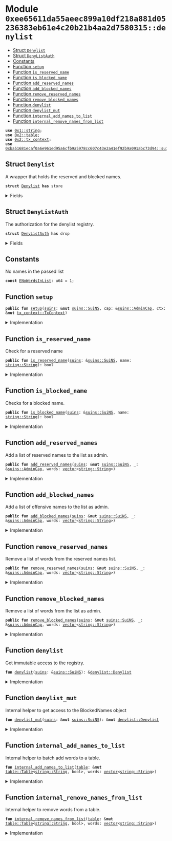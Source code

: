 
<a name="0xee65611da55aeec899a10df218a881d05236383eb61e4c20b21b4aa2d7580315_denylist"></a>

# Module `0xee65611da55aeec899a10df218a881d05236383eb61e4c20b21b4aa2d7580315::denylist`



-  [Struct `Denylist`](#0xee65611da55aeec899a10df218a881d05236383eb61e4c20b21b4aa2d7580315_denylist_Denylist)
-  [Struct `DenyListAuth`](#0xee65611da55aeec899a10df218a881d05236383eb61e4c20b21b4aa2d7580315_denylist_DenyListAuth)
-  [Constants](#@Constants_0)
-  [Function `setup`](#0xee65611da55aeec899a10df218a881d05236383eb61e4c20b21b4aa2d7580315_denylist_setup)
-  [Function `is_reserved_name`](#0xee65611da55aeec899a10df218a881d05236383eb61e4c20b21b4aa2d7580315_denylist_is_reserved_name)
-  [Function `is_blocked_name`](#0xee65611da55aeec899a10df218a881d05236383eb61e4c20b21b4aa2d7580315_denylist_is_blocked_name)
-  [Function `add_reserved_names`](#0xee65611da55aeec899a10df218a881d05236383eb61e4c20b21b4aa2d7580315_denylist_add_reserved_names)
-  [Function `add_blocked_names`](#0xee65611da55aeec899a10df218a881d05236383eb61e4c20b21b4aa2d7580315_denylist_add_blocked_names)
-  [Function `remove_reserved_names`](#0xee65611da55aeec899a10df218a881d05236383eb61e4c20b21b4aa2d7580315_denylist_remove_reserved_names)
-  [Function `remove_blocked_names`](#0xee65611da55aeec899a10df218a881d05236383eb61e4c20b21b4aa2d7580315_denylist_remove_blocked_names)
-  [Function `denylist`](#0xee65611da55aeec899a10df218a881d05236383eb61e4c20b21b4aa2d7580315_denylist_denylist)
-  [Function `denylist_mut`](#0xee65611da55aeec899a10df218a881d05236383eb61e4c20b21b4aa2d7580315_denylist_denylist_mut)
-  [Function `internal_add_names_to_list`](#0xee65611da55aeec899a10df218a881d05236383eb61e4c20b21b4aa2d7580315_denylist_internal_add_names_to_list)
-  [Function `internal_remove_names_from_list`](#0xee65611da55aeec899a10df218a881d05236383eb61e4c20b21b4aa2d7580315_denylist_internal_remove_names_from_list)


<pre><code><b>use</b> <a href="dependencies/move-stdlib/string.md#0x1_string">0x1::string</a>;
<b>use</b> <a href="dependencies/sui-framework/table.md#0x2_table">0x2::table</a>;
<b>use</b> <a href="dependencies/sui-framework/tx_context.md#0x2_tx_context">0x2::tx_context</a>;
<b>use</b> <a href="dependencies/suins/suins.md#0xba51681ecaf0a6e961ed95a6cfb9a5978cc607c43e2a41ef92b9a091abc73d94_suins">0xba51681ecaf0a6e961ed95a6cfb9a5978cc607c43e2a41ef92b9a091abc73d94::suins</a>;
</code></pre>



<a name="0xee65611da55aeec899a10df218a881d05236383eb61e4c20b21b4aa2d7580315_denylist_Denylist"></a>

## Struct `Denylist`

A wrapper that holds the reserved and blocked names.


<pre><code><b>struct</b> <a href="denylist.md#0xee65611da55aeec899a10df218a881d05236383eb61e4c20b21b4aa2d7580315_denylist_Denylist">Denylist</a> <b>has</b> store
</code></pre>



<details>
<summary>Fields</summary>


<dl>
<dt>
<code>reserved: <a href="dependencies/sui-framework/table.md#0x2_table_Table">table::Table</a>&lt;<a href="dependencies/move-stdlib/string.md#0x1_string_String">string::String</a>, bool&gt;</code>
</dt>
<dd>

</dd>
<dt>
<code>blocked: <a href="dependencies/sui-framework/table.md#0x2_table_Table">table::Table</a>&lt;<a href="dependencies/move-stdlib/string.md#0x1_string_String">string::String</a>, bool&gt;</code>
</dt>
<dd>

</dd>
</dl>


</details>

<a name="0xee65611da55aeec899a10df218a881d05236383eb61e4c20b21b4aa2d7580315_denylist_DenyListAuth"></a>

## Struct `DenyListAuth`

The authorization for the denylist registry.


<pre><code><b>struct</b> <a href="denylist.md#0xee65611da55aeec899a10df218a881d05236383eb61e4c20b21b4aa2d7580315_denylist_DenyListAuth">DenyListAuth</a> <b>has</b> drop
</code></pre>



<details>
<summary>Fields</summary>


<dl>
<dt>
<code>dummy_field: bool</code>
</dt>
<dd>

</dd>
</dl>


</details>

<a name="@Constants_0"></a>

## Constants


<a name="0xee65611da55aeec899a10df218a881d05236383eb61e4c20b21b4aa2d7580315_denylist_ENoWordsInList"></a>

No names in the passed list


<pre><code><b>const</b> <a href="denylist.md#0xee65611da55aeec899a10df218a881d05236383eb61e4c20b21b4aa2d7580315_denylist_ENoWordsInList">ENoWordsInList</a>: u64 = 1;
</code></pre>



<a name="0xee65611da55aeec899a10df218a881d05236383eb61e4c20b21b4aa2d7580315_denylist_setup"></a>

## Function `setup`



<pre><code><b>public</b> <b>fun</b> <a href="denylist.md#0xee65611da55aeec899a10df218a881d05236383eb61e4c20b21b4aa2d7580315_denylist_setup">setup</a>(<a href="dependencies/suins/suins.md#0xba51681ecaf0a6e961ed95a6cfb9a5978cc607c43e2a41ef92b9a091abc73d94_suins">suins</a>: &<b>mut</b> <a href="dependencies/suins/suins.md#0xba51681ecaf0a6e961ed95a6cfb9a5978cc607c43e2a41ef92b9a091abc73d94_suins_SuiNS">suins::SuiNS</a>, cap: &<a href="dependencies/suins/suins.md#0xba51681ecaf0a6e961ed95a6cfb9a5978cc607c43e2a41ef92b9a091abc73d94_suins_AdminCap">suins::AdminCap</a>, ctx: &<b>mut</b> <a href="dependencies/sui-framework/tx_context.md#0x2_tx_context_TxContext">tx_context::TxContext</a>)
</code></pre>



<details>
<summary>Implementation</summary>


<pre><code><b>public</b> <b>fun</b> <a href="denylist.md#0xee65611da55aeec899a10df218a881d05236383eb61e4c20b21b4aa2d7580315_denylist_setup">setup</a>(<a href="dependencies/suins/suins.md#0xba51681ecaf0a6e961ed95a6cfb9a5978cc607c43e2a41ef92b9a091abc73d94_suins">suins</a>: &<b>mut</b> SuiNS, cap: &AdminCap, ctx: &<b>mut</b> TxContext) {
    <a href="dependencies/suins/suins.md#0xba51681ecaf0a6e961ed95a6cfb9a5978cc607c43e2a41ef92b9a091abc73d94_suins_add_registry">suins::add_registry</a>(cap, <a href="dependencies/suins/suins.md#0xba51681ecaf0a6e961ed95a6cfb9a5978cc607c43e2a41ef92b9a091abc73d94_suins">suins</a>, <a href="denylist.md#0xee65611da55aeec899a10df218a881d05236383eb61e4c20b21b4aa2d7580315_denylist_Denylist">Denylist</a> {
        reserved: <a href="dependencies/sui-framework/table.md#0x2_table_new">table::new</a>(ctx),
        blocked: <a href="dependencies/sui-framework/table.md#0x2_table_new">table::new</a>(ctx)
    });
}
</code></pre>



</details>

<a name="0xee65611da55aeec899a10df218a881d05236383eb61e4c20b21b4aa2d7580315_denylist_is_reserved_name"></a>

## Function `is_reserved_name`

Check for a reserved name


<pre><code><b>public</b> <b>fun</b> <a href="denylist.md#0xee65611da55aeec899a10df218a881d05236383eb61e4c20b21b4aa2d7580315_denylist_is_reserved_name">is_reserved_name</a>(<a href="dependencies/suins/suins.md#0xba51681ecaf0a6e961ed95a6cfb9a5978cc607c43e2a41ef92b9a091abc73d94_suins">suins</a>: &<a href="dependencies/suins/suins.md#0xba51681ecaf0a6e961ed95a6cfb9a5978cc607c43e2a41ef92b9a091abc73d94_suins_SuiNS">suins::SuiNS</a>, name: <a href="dependencies/move-stdlib/string.md#0x1_string_String">string::String</a>): bool
</code></pre>



<details>
<summary>Implementation</summary>


<pre><code><b>public</b> <b>fun</b> <a href="denylist.md#0xee65611da55aeec899a10df218a881d05236383eb61e4c20b21b4aa2d7580315_denylist_is_reserved_name">is_reserved_name</a>(<a href="dependencies/suins/suins.md#0xba51681ecaf0a6e961ed95a6cfb9a5978cc607c43e2a41ef92b9a091abc73d94_suins">suins</a>: &SuiNS, name: String): bool {
    <a href="denylist.md#0xee65611da55aeec899a10df218a881d05236383eb61e4c20b21b4aa2d7580315_denylist">denylist</a>(<a href="dependencies/suins/suins.md#0xba51681ecaf0a6e961ed95a6cfb9a5978cc607c43e2a41ef92b9a091abc73d94_suins">suins</a>).reserved.contains(name)
}
</code></pre>



</details>

<a name="0xee65611da55aeec899a10df218a881d05236383eb61e4c20b21b4aa2d7580315_denylist_is_blocked_name"></a>

## Function `is_blocked_name`

Checks for a blocked name.


<pre><code><b>public</b> <b>fun</b> <a href="denylist.md#0xee65611da55aeec899a10df218a881d05236383eb61e4c20b21b4aa2d7580315_denylist_is_blocked_name">is_blocked_name</a>(<a href="dependencies/suins/suins.md#0xba51681ecaf0a6e961ed95a6cfb9a5978cc607c43e2a41ef92b9a091abc73d94_suins">suins</a>: &<a href="dependencies/suins/suins.md#0xba51681ecaf0a6e961ed95a6cfb9a5978cc607c43e2a41ef92b9a091abc73d94_suins_SuiNS">suins::SuiNS</a>, name: <a href="dependencies/move-stdlib/string.md#0x1_string_String">string::String</a>): bool
</code></pre>



<details>
<summary>Implementation</summary>


<pre><code><b>public</b> <b>fun</b> <a href="denylist.md#0xee65611da55aeec899a10df218a881d05236383eb61e4c20b21b4aa2d7580315_denylist_is_blocked_name">is_blocked_name</a>(<a href="dependencies/suins/suins.md#0xba51681ecaf0a6e961ed95a6cfb9a5978cc607c43e2a41ef92b9a091abc73d94_suins">suins</a>: &SuiNS, name: String): bool {
    <a href="denylist.md#0xee65611da55aeec899a10df218a881d05236383eb61e4c20b21b4aa2d7580315_denylist">denylist</a>(<a href="dependencies/suins/suins.md#0xba51681ecaf0a6e961ed95a6cfb9a5978cc607c43e2a41ef92b9a091abc73d94_suins">suins</a>).blocked.contains(name)
}
</code></pre>



</details>

<a name="0xee65611da55aeec899a10df218a881d05236383eb61e4c20b21b4aa2d7580315_denylist_add_reserved_names"></a>

## Function `add_reserved_names`

Add a list of reserved names to the list as admin.


<pre><code><b>public</b> <b>fun</b> <a href="denylist.md#0xee65611da55aeec899a10df218a881d05236383eb61e4c20b21b4aa2d7580315_denylist_add_reserved_names">add_reserved_names</a>(<a href="dependencies/suins/suins.md#0xba51681ecaf0a6e961ed95a6cfb9a5978cc607c43e2a41ef92b9a091abc73d94_suins">suins</a>: &<b>mut</b> <a href="dependencies/suins/suins.md#0xba51681ecaf0a6e961ed95a6cfb9a5978cc607c43e2a41ef92b9a091abc73d94_suins_SuiNS">suins::SuiNS</a>, _: &<a href="dependencies/suins/suins.md#0xba51681ecaf0a6e961ed95a6cfb9a5978cc607c43e2a41ef92b9a091abc73d94_suins_AdminCap">suins::AdminCap</a>, words: <a href="dependencies/move-stdlib/vector.md#0x1_vector">vector</a>&lt;<a href="dependencies/move-stdlib/string.md#0x1_string_String">string::String</a>&gt;)
</code></pre>



<details>
<summary>Implementation</summary>


<pre><code><b>public</b> <b>fun</b> <a href="denylist.md#0xee65611da55aeec899a10df218a881d05236383eb61e4c20b21b4aa2d7580315_denylist_add_reserved_names">add_reserved_names</a>(<a href="dependencies/suins/suins.md#0xba51681ecaf0a6e961ed95a6cfb9a5978cc607c43e2a41ef92b9a091abc73d94_suins">suins</a>: &<b>mut</b> SuiNS, _: &AdminCap, words: <a href="dependencies/move-stdlib/vector.md#0x1_vector">vector</a>&lt;String&gt;) {
    <a href="denylist.md#0xee65611da55aeec899a10df218a881d05236383eb61e4c20b21b4aa2d7580315_denylist_internal_add_names_to_list">internal_add_names_to_list</a>(&<b>mut</b> <a href="denylist.md#0xee65611da55aeec899a10df218a881d05236383eb61e4c20b21b4aa2d7580315_denylist_denylist_mut">denylist_mut</a>(<a href="dependencies/suins/suins.md#0xba51681ecaf0a6e961ed95a6cfb9a5978cc607c43e2a41ef92b9a091abc73d94_suins">suins</a>).reserved, words);
}
</code></pre>



</details>

<a name="0xee65611da55aeec899a10df218a881d05236383eb61e4c20b21b4aa2d7580315_denylist_add_blocked_names"></a>

## Function `add_blocked_names`

Add a list of offensive names to the list as admin.


<pre><code><b>public</b> <b>fun</b> <a href="denylist.md#0xee65611da55aeec899a10df218a881d05236383eb61e4c20b21b4aa2d7580315_denylist_add_blocked_names">add_blocked_names</a>(<a href="dependencies/suins/suins.md#0xba51681ecaf0a6e961ed95a6cfb9a5978cc607c43e2a41ef92b9a091abc73d94_suins">suins</a>: &<b>mut</b> <a href="dependencies/suins/suins.md#0xba51681ecaf0a6e961ed95a6cfb9a5978cc607c43e2a41ef92b9a091abc73d94_suins_SuiNS">suins::SuiNS</a>, _: &<a href="dependencies/suins/suins.md#0xba51681ecaf0a6e961ed95a6cfb9a5978cc607c43e2a41ef92b9a091abc73d94_suins_AdminCap">suins::AdminCap</a>, words: <a href="dependencies/move-stdlib/vector.md#0x1_vector">vector</a>&lt;<a href="dependencies/move-stdlib/string.md#0x1_string_String">string::String</a>&gt;)
</code></pre>



<details>
<summary>Implementation</summary>


<pre><code><b>public</b> <b>fun</b> <a href="denylist.md#0xee65611da55aeec899a10df218a881d05236383eb61e4c20b21b4aa2d7580315_denylist_add_blocked_names">add_blocked_names</a>(<a href="dependencies/suins/suins.md#0xba51681ecaf0a6e961ed95a6cfb9a5978cc607c43e2a41ef92b9a091abc73d94_suins">suins</a>: &<b>mut</b> SuiNS, _: &AdminCap, words: <a href="dependencies/move-stdlib/vector.md#0x1_vector">vector</a>&lt;String&gt;) {
    <a href="denylist.md#0xee65611da55aeec899a10df218a881d05236383eb61e4c20b21b4aa2d7580315_denylist_internal_add_names_to_list">internal_add_names_to_list</a>(&<b>mut</b> <a href="denylist.md#0xee65611da55aeec899a10df218a881d05236383eb61e4c20b21b4aa2d7580315_denylist_denylist_mut">denylist_mut</a>(<a href="dependencies/suins/suins.md#0xba51681ecaf0a6e961ed95a6cfb9a5978cc607c43e2a41ef92b9a091abc73d94_suins">suins</a>).blocked, words);
}
</code></pre>



</details>

<a name="0xee65611da55aeec899a10df218a881d05236383eb61e4c20b21b4aa2d7580315_denylist_remove_reserved_names"></a>

## Function `remove_reserved_names`

Remove a list of words from the reserved names list.


<pre><code><b>public</b> <b>fun</b> <a href="denylist.md#0xee65611da55aeec899a10df218a881d05236383eb61e4c20b21b4aa2d7580315_denylist_remove_reserved_names">remove_reserved_names</a>(<a href="dependencies/suins/suins.md#0xba51681ecaf0a6e961ed95a6cfb9a5978cc607c43e2a41ef92b9a091abc73d94_suins">suins</a>: &<b>mut</b> <a href="dependencies/suins/suins.md#0xba51681ecaf0a6e961ed95a6cfb9a5978cc607c43e2a41ef92b9a091abc73d94_suins_SuiNS">suins::SuiNS</a>, _: &<a href="dependencies/suins/suins.md#0xba51681ecaf0a6e961ed95a6cfb9a5978cc607c43e2a41ef92b9a091abc73d94_suins_AdminCap">suins::AdminCap</a>, words: <a href="dependencies/move-stdlib/vector.md#0x1_vector">vector</a>&lt;<a href="dependencies/move-stdlib/string.md#0x1_string_String">string::String</a>&gt;)
</code></pre>



<details>
<summary>Implementation</summary>


<pre><code><b>public</b> <b>fun</b> <a href="denylist.md#0xee65611da55aeec899a10df218a881d05236383eb61e4c20b21b4aa2d7580315_denylist_remove_reserved_names">remove_reserved_names</a>(<a href="dependencies/suins/suins.md#0xba51681ecaf0a6e961ed95a6cfb9a5978cc607c43e2a41ef92b9a091abc73d94_suins">suins</a>: &<b>mut</b> SuiNS, _: &AdminCap, words: <a href="dependencies/move-stdlib/vector.md#0x1_vector">vector</a>&lt;String&gt;) {
    <a href="denylist.md#0xee65611da55aeec899a10df218a881d05236383eb61e4c20b21b4aa2d7580315_denylist_internal_remove_names_from_list">internal_remove_names_from_list</a>(&<b>mut</b> <a href="denylist.md#0xee65611da55aeec899a10df218a881d05236383eb61e4c20b21b4aa2d7580315_denylist_denylist_mut">denylist_mut</a>(<a href="dependencies/suins/suins.md#0xba51681ecaf0a6e961ed95a6cfb9a5978cc607c43e2a41ef92b9a091abc73d94_suins">suins</a>).reserved, words);
}
</code></pre>



</details>

<a name="0xee65611da55aeec899a10df218a881d05236383eb61e4c20b21b4aa2d7580315_denylist_remove_blocked_names"></a>

## Function `remove_blocked_names`

Remove a list of words from the list as admin.


<pre><code><b>public</b> <b>fun</b> <a href="denylist.md#0xee65611da55aeec899a10df218a881d05236383eb61e4c20b21b4aa2d7580315_denylist_remove_blocked_names">remove_blocked_names</a>(<a href="dependencies/suins/suins.md#0xba51681ecaf0a6e961ed95a6cfb9a5978cc607c43e2a41ef92b9a091abc73d94_suins">suins</a>: &<b>mut</b> <a href="dependencies/suins/suins.md#0xba51681ecaf0a6e961ed95a6cfb9a5978cc607c43e2a41ef92b9a091abc73d94_suins_SuiNS">suins::SuiNS</a>, _: &<a href="dependencies/suins/suins.md#0xba51681ecaf0a6e961ed95a6cfb9a5978cc607c43e2a41ef92b9a091abc73d94_suins_AdminCap">suins::AdminCap</a>, words: <a href="dependencies/move-stdlib/vector.md#0x1_vector">vector</a>&lt;<a href="dependencies/move-stdlib/string.md#0x1_string_String">string::String</a>&gt;)
</code></pre>



<details>
<summary>Implementation</summary>


<pre><code><b>public</b> <b>fun</b> <a href="denylist.md#0xee65611da55aeec899a10df218a881d05236383eb61e4c20b21b4aa2d7580315_denylist_remove_blocked_names">remove_blocked_names</a>(<a href="dependencies/suins/suins.md#0xba51681ecaf0a6e961ed95a6cfb9a5978cc607c43e2a41ef92b9a091abc73d94_suins">suins</a>: &<b>mut</b> SuiNS, _: &AdminCap, words: <a href="dependencies/move-stdlib/vector.md#0x1_vector">vector</a>&lt;String&gt;) {
    <a href="denylist.md#0xee65611da55aeec899a10df218a881d05236383eb61e4c20b21b4aa2d7580315_denylist_internal_remove_names_from_list">internal_remove_names_from_list</a>(&<b>mut</b> <a href="denylist.md#0xee65611da55aeec899a10df218a881d05236383eb61e4c20b21b4aa2d7580315_denylist_denylist_mut">denylist_mut</a>(<a href="dependencies/suins/suins.md#0xba51681ecaf0a6e961ed95a6cfb9a5978cc607c43e2a41ef92b9a091abc73d94_suins">suins</a>).blocked, words);
}
</code></pre>



</details>

<a name="0xee65611da55aeec899a10df218a881d05236383eb61e4c20b21b4aa2d7580315_denylist_denylist"></a>

## Function `denylist`

Get immutable access to the registry.


<pre><code><b>fun</b> <a href="denylist.md#0xee65611da55aeec899a10df218a881d05236383eb61e4c20b21b4aa2d7580315_denylist">denylist</a>(<a href="dependencies/suins/suins.md#0xba51681ecaf0a6e961ed95a6cfb9a5978cc607c43e2a41ef92b9a091abc73d94_suins">suins</a>: &<a href="dependencies/suins/suins.md#0xba51681ecaf0a6e961ed95a6cfb9a5978cc607c43e2a41ef92b9a091abc73d94_suins_SuiNS">suins::SuiNS</a>): &<a href="denylist.md#0xee65611da55aeec899a10df218a881d05236383eb61e4c20b21b4aa2d7580315_denylist_Denylist">denylist::Denylist</a>
</code></pre>



<details>
<summary>Implementation</summary>


<pre><code><b>fun</b> <a href="denylist.md#0xee65611da55aeec899a10df218a881d05236383eb61e4c20b21b4aa2d7580315_denylist">denylist</a>(<a href="dependencies/suins/suins.md#0xba51681ecaf0a6e961ed95a6cfb9a5978cc607c43e2a41ef92b9a091abc73d94_suins">suins</a>: &SuiNS): &<a href="denylist.md#0xee65611da55aeec899a10df218a881d05236383eb61e4c20b21b4aa2d7580315_denylist_Denylist">Denylist</a> {
    <a href="dependencies/suins/suins.md#0xba51681ecaf0a6e961ed95a6cfb9a5978cc607c43e2a41ef92b9a091abc73d94_suins">suins</a>.registry()
}
</code></pre>



</details>

<a name="0xee65611da55aeec899a10df218a881d05236383eb61e4c20b21b4aa2d7580315_denylist_denylist_mut"></a>

## Function `denylist_mut`

Internal helper to get access to the BlockedNames object


<pre><code><b>fun</b> <a href="denylist.md#0xee65611da55aeec899a10df218a881d05236383eb61e4c20b21b4aa2d7580315_denylist_denylist_mut">denylist_mut</a>(<a href="dependencies/suins/suins.md#0xba51681ecaf0a6e961ed95a6cfb9a5978cc607c43e2a41ef92b9a091abc73d94_suins">suins</a>: &<b>mut</b> <a href="dependencies/suins/suins.md#0xba51681ecaf0a6e961ed95a6cfb9a5978cc607c43e2a41ef92b9a091abc73d94_suins_SuiNS">suins::SuiNS</a>): &<b>mut</b> <a href="denylist.md#0xee65611da55aeec899a10df218a881d05236383eb61e4c20b21b4aa2d7580315_denylist_Denylist">denylist::Denylist</a>
</code></pre>



<details>
<summary>Implementation</summary>


<pre><code><b>fun</b> <a href="denylist.md#0xee65611da55aeec899a10df218a881d05236383eb61e4c20b21b4aa2d7580315_denylist_denylist_mut">denylist_mut</a>(<a href="dependencies/suins/suins.md#0xba51681ecaf0a6e961ed95a6cfb9a5978cc607c43e2a41ef92b9a091abc73d94_suins">suins</a>: &<b>mut</b> SuiNS): &<b>mut</b> <a href="denylist.md#0xee65611da55aeec899a10df218a881d05236383eb61e4c20b21b4aa2d7580315_denylist_Denylist">Denylist</a> {
    <a href="dependencies/suins/suins.md#0xba51681ecaf0a6e961ed95a6cfb9a5978cc607c43e2a41ef92b9a091abc73d94_suins_app_registry_mut">suins::app_registry_mut</a>&lt;<a href="denylist.md#0xee65611da55aeec899a10df218a881d05236383eb61e4c20b21b4aa2d7580315_denylist_DenyListAuth">DenyListAuth</a>, <a href="denylist.md#0xee65611da55aeec899a10df218a881d05236383eb61e4c20b21b4aa2d7580315_denylist_Denylist">Denylist</a>&gt;(<a href="denylist.md#0xee65611da55aeec899a10df218a881d05236383eb61e4c20b21b4aa2d7580315_denylist_DenyListAuth">DenyListAuth</a> {}, <a href="dependencies/suins/suins.md#0xba51681ecaf0a6e961ed95a6cfb9a5978cc607c43e2a41ef92b9a091abc73d94_suins">suins</a>)
}
</code></pre>



</details>

<a name="0xee65611da55aeec899a10df218a881d05236383eb61e4c20b21b4aa2d7580315_denylist_internal_add_names_to_list"></a>

## Function `internal_add_names_to_list`

Internal helper to batch add words to a table.


<pre><code><b>fun</b> <a href="denylist.md#0xee65611da55aeec899a10df218a881d05236383eb61e4c20b21b4aa2d7580315_denylist_internal_add_names_to_list">internal_add_names_to_list</a>(<a href="dependencies/sui-framework/table.md#0x2_table">table</a>: &<b>mut</b> <a href="dependencies/sui-framework/table.md#0x2_table_Table">table::Table</a>&lt;<a href="dependencies/move-stdlib/string.md#0x1_string_String">string::String</a>, bool&gt;, words: <a href="dependencies/move-stdlib/vector.md#0x1_vector">vector</a>&lt;<a href="dependencies/move-stdlib/string.md#0x1_string_String">string::String</a>&gt;)
</code></pre>



<details>
<summary>Implementation</summary>


<pre><code><b>fun</b> <a href="denylist.md#0xee65611da55aeec899a10df218a881d05236383eb61e4c20b21b4aa2d7580315_denylist_internal_add_names_to_list">internal_add_names_to_list</a>(<a href="dependencies/sui-framework/table.md#0x2_table">table</a>: &<b>mut</b> Table&lt;String, bool&gt;, words: <a href="dependencies/move-stdlib/vector.md#0x1_vector">vector</a>&lt;String&gt;) {
    <b>assert</b>!(words.length() &gt; 0, <a href="denylist.md#0xee65611da55aeec899a10df218a881d05236383eb61e4c20b21b4aa2d7580315_denylist_ENoWordsInList">ENoWordsInList</a>);

    <b>let</b> <b>mut</b> i = words.length();

    <b>while</b> (i &gt; 0) {
        i = i - 1;
        <b>let</b> word = words[i];
        <a href="dependencies/sui-framework/table.md#0x2_table">table</a>.add(word, <b>true</b>);
    };
}
</code></pre>



</details>

<a name="0xee65611da55aeec899a10df218a881d05236383eb61e4c20b21b4aa2d7580315_denylist_internal_remove_names_from_list"></a>

## Function `internal_remove_names_from_list`

Internal helper to remove words from a table.


<pre><code><b>fun</b> <a href="denylist.md#0xee65611da55aeec899a10df218a881d05236383eb61e4c20b21b4aa2d7580315_denylist_internal_remove_names_from_list">internal_remove_names_from_list</a>(<a href="dependencies/sui-framework/table.md#0x2_table">table</a>: &<b>mut</b> <a href="dependencies/sui-framework/table.md#0x2_table_Table">table::Table</a>&lt;<a href="dependencies/move-stdlib/string.md#0x1_string_String">string::String</a>, bool&gt;, words: <a href="dependencies/move-stdlib/vector.md#0x1_vector">vector</a>&lt;<a href="dependencies/move-stdlib/string.md#0x1_string_String">string::String</a>&gt;)
</code></pre>



<details>
<summary>Implementation</summary>


<pre><code><b>fun</b> <a href="denylist.md#0xee65611da55aeec899a10df218a881d05236383eb61e4c20b21b4aa2d7580315_denylist_internal_remove_names_from_list">internal_remove_names_from_list</a>(<a href="dependencies/sui-framework/table.md#0x2_table">table</a>: &<b>mut</b> Table&lt;String, bool&gt;, words: <a href="dependencies/move-stdlib/vector.md#0x1_vector">vector</a>&lt;String&gt;) {
    <b>assert</b>!(words.length() &gt; 0, <a href="denylist.md#0xee65611da55aeec899a10df218a881d05236383eb61e4c20b21b4aa2d7580315_denylist_ENoWordsInList">ENoWordsInList</a>);

    <b>let</b> <b>mut</b> i = words.length();

    <b>while</b> (i &gt; 0) {
        i = i - 1;
        <b>let</b> word = words[i];
        <a href="dependencies/sui-framework/table.md#0x2_table">table</a>.remove(word);
    };
}
</code></pre>



</details>
